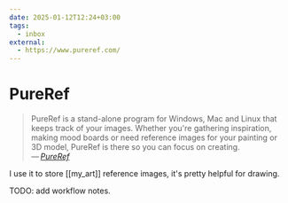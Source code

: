 ```yaml
---
date: 2025-01-12T12:24+03:00
tags:
  - inbox
external:
  - https://www.pureref.com/
---
```


# PureRef

> PureRef is a stand-alone program for Windows, Mac and Linux that keeps track of
> your images. Whether you're gathering inspiration, making mood boards or need
> reference images for your painting or 3D model, PureRef is there so you can
> focus on creating.\
> — <cite>[PureRef](https://www.pureref.com/)</cite>

I use it to store [[my_art]] reference images, it's pretty helpful for drawing.

TODO: add workflow notes.
